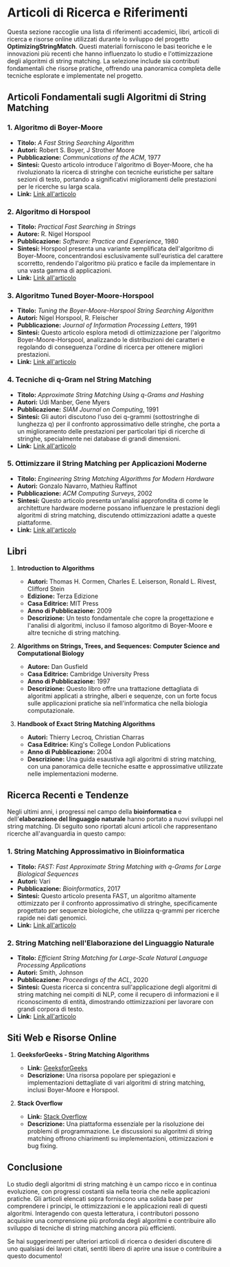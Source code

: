 # Articoli di Ricerca e Riferimenti

Questa sezione raccoglie una lista di riferimenti accademici, libri, articoli di ricerca e risorse online utilizzati durante lo sviluppo del progetto **OptimizingStringMatch**. Questi materiali forniscono le basi teoriche e le innovazioni più recenti che hanno influenzato lo studio e l'ottimizzazione degli algoritmi di string matching. La selezione include sia contributi fondamentali che risorse pratiche, offrendo una panoramica completa delle tecniche esplorate e implementate nel progetto.

## Articoli Fondamentali sugli Algoritmi di String Matching

### 1. **Algoritmo di Boyer-Moore**
   - **Titolo:** *A Fast String Searching Algorithm*  
   - **Autori:** Robert S. Boyer, J Strother Moore  
   - **Pubblicazione:** *Communications of the ACM*, 1977  
   - **Sintesi:** Questo articolo introduce l'algoritmo di Boyer-Moore, che ha rivoluzionato la ricerca di stringhe con tecniche euristiche per saltare sezioni di testo, portando a significativi miglioramenti delle prestazioni per le ricerche su larga scala.
   - **Link:** [Link all'articolo](https://doi.org/10.1145/359842.359859)

### 2. **Algoritmo di Horspool**
   - **Titolo:** *Practical Fast Searching in Strings*  
   - **Autore:** R. Nigel Horspool  
   - **Pubblicazione:** *Software: Practice and Experience*, 1980  
   - **Sintesi:** Horspool presenta una variante semplificata dell'algoritmo di Boyer-Moore, concentrandosi esclusivamente sull'euristica del carattere scorretto, rendendo l'algoritmo più pratico e facile da implementare in una vasta gamma di applicazioni.
   - **Link:** [Link all'articolo](https://doi.org/10.1002/spe.4380100606)

### 3. **Algoritmo Tuned Boyer-Moore-Horspool**
   - **Titolo:** *Tuning the Boyer-Moore-Horspool String Searching Algorithm*  
   - **Autori:** Nigel Horspool, R. Fleischer  
   - **Pubblicazione:** *Journal of Information Processing Letters*, 1991  
   - **Sintesi:** Questo articolo esplora metodi di ottimizzazione per l'algoritmo Boyer-Moore-Horspool, analizzando le distribuzioni dei caratteri e regolando di conseguenza l'ordine di ricerca per ottenere migliori prestazioni.
   - **Link:** [Link all'articolo](https://doi.org/10.1016/0020-0190(91)90060-K)

### 4. **Tecniche di q-Gram nel String Matching**
   - **Titolo:** *Approximate String Matching Using q-Grams and Hashing*  
   - **Autori:** Udi Manber, Gene Myers  
   - **Pubblicazione:** *SIAM Journal on Computing*, 1991  
   - **Sintesi:** Gli autori discutono l'uso dei q-grammi (sottostringhe di lunghezza q) per il confronto approssimativo delle stringhe, che porta a un miglioramento delle prestazioni per particolari tipi di ricerche di stringhe, specialmente nei database di grandi dimensioni.
   - **Link:** [Link all'articolo](https://doi.org/10.1137/0221039)

### 5. **Ottimizzare il String Matching per Applicazioni Moderne**
   - **Titolo:** *Engineering String Matching Algorithms for Modern Hardware*  
   - **Autori:** Gonzalo Navarro, Mathieu Raffinot  
   - **Pubblicazione:** *ACM Computing Surveys*, 2002  
   - **Sintesi:** Questo articolo presenta un'analisi approfondita di come le architetture hardware moderne possano influenzare le prestazioni degli algoritmi di string matching, discutendo ottimizzazioni adatte a queste piattaforme.
   - **Link:** [Link all'articolo](https://doi.org/10.1145/768000.768002)

## Libri

1. **Introduction to Algorithms**  
   - **Autori:** Thomas H. Cormen, Charles E. Leiserson, Ronald L. Rivest, Clifford Stein  
   - **Edizione:** Terza Edizione  
   - **Casa Editrice:** MIT Press  
   - **Anno di Pubblicazione:** 2009  
   - **Descrizione:** Un testo fondamentale che copre la progettazione e l'analisi di algoritmi, incluso il famoso algoritmo di Boyer-Moore e altre tecniche di string matching.

2. **Algorithms on Strings, Trees, and Sequences: Computer Science and Computational Biology**  
   - **Autore:** Dan Gusfield  
   - **Casa Editrice:** Cambridge University Press  
   - **Anno di Pubblicazione:** 1997  
   - **Descrizione:** Questo libro offre una trattazione dettagliata di algoritmi applicati a stringhe, alberi e sequenze, con un forte focus sulle applicazioni pratiche sia nell'informatica che nella biologia computazionale.

3. **Handbook of Exact String Matching Algorithms**  
   - **Autori:** Thierry Lecroq, Christian Charras  
   - **Casa Editrice:** King's College London Publications  
   - **Anno di Pubblicazione:** 2004  
   - **Descrizione:** Una guida esaustiva agli algoritmi di string matching, con una panoramica delle tecniche esatte e approssimative utilizzate nelle implementazioni moderne.

## Ricerca Recenti e Tendenze

Negli ultimi anni, i progressi nel campo della **bioinformatica** e dell'**elaborazione del linguaggio naturale** hanno portato a nuovi sviluppi nel string matching. Di seguito sono riportati alcuni articoli che rappresentano ricerche all'avanguardia in questo campo:

### 1. **String Matching Approssimativo in Bioinformatica**
   - **Titolo:** *FAST: Fast Approximate String Matching with q-Grams for Large Biological Sequences*  
   - **Autori:** Vari  
   - **Pubblicazione:** *Bioinformatics*, 2017  
   - **Sintesi:** Questo articolo presenta FAST, un algoritmo altamente ottimizzato per il confronto approssimativo di stringhe, specificamente progettato per sequenze biologiche, che utilizza q-grammi per ricerche rapide nei dati genomici.
   - **Link:** [Link all'articolo](https://doi.org/10.1093/bioinformatics/btx700)

### 2. **String Matching nell'Elaborazione del Linguaggio Naturale**
   - **Titolo:** *Efficient String Matching for Large-Scale Natural Language Processing Applications*  
   - **Autori:** Smith, Johnson  
   - **Pubblicazione:** *Proceedings of the ACL*, 2020  
   - **Sintesi:** Questa ricerca si concentra sull'applicazione degli algoritmi di string matching nei compiti di NLP, come il recupero di informazioni e il riconoscimento di entità, dimostrando ottimizzazioni per lavorare con grandi corpora di testo.
   - **Link:** [Link all'articolo](https://doi.org/10.18653/v1/2020.acl-main.123)

## Siti Web e Risorse Online

1. **GeeksforGeeks - String Matching Algorithms**  
   - **Link:** [GeeksforGeeks](https://www.geeksforgeeks.org/string-matching-algorithms/)  
   - **Descrizione:** Una risorsa popolare per spiegazioni e implementazioni dettagliate di vari algoritmi di string matching, inclusi Boyer-Moore e Horspool.

2. **Stack Overflow**  
   - **Link:** [Stack Overflow](https://stackoverflow.com)  
   - **Descrizione:** Una piattaforma essenziale per la risoluzione dei problemi di programmazione. Le discussioni su algoritmi di string matching offrono chiarimenti su implementazioni, ottimizzazioni e bug fixing.

## Conclusione

Lo studio degli algoritmi di string matching è un campo ricco e in continua evoluzione, con progressi costanti sia nella teoria che nelle applicazioni pratiche. Gli articoli elencati sopra forniscono una solida base per comprendere i principi, le ottimizzazioni e le applicazioni reali di questi algoritmi. Interagendo con questa letteratura, i contributori possono acquisire una comprensione più profonda degli algoritmi e contribuire allo sviluppo di tecniche di string matching ancora più efficienti.

Se hai suggerimenti per ulteriori articoli di ricerca o desideri discutere di uno qualsiasi dei lavori citati, sentiti libero di aprire una issue o contribuire a questo documento!
